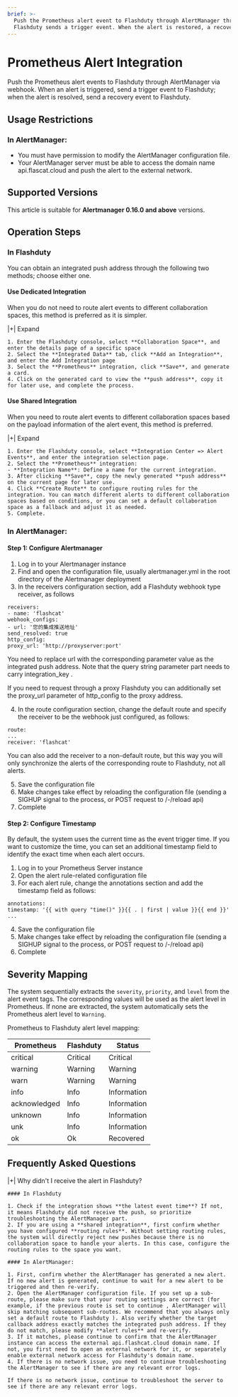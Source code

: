 ```yaml
---
brief: >-
  Push the Prometheus alert event to Flashduty through AlertManager through webhook. When alert triggers, send
  Flashduty sends a trigger event. When the alert is restored, a recovery event is sent to Flashduty.
---
```


# Prometheus Alert Integration

Push the Prometheus alert events to Flashduty through AlertManager via webhook. When an alert is triggered, send a trigger event to Flashduty; when the alert is resolved, send a recovery event to Flashduty.

## Usage Restrictions

### In AlertManager:

- You must have permission to modify the AlertManager configuration file.
- Your AlertManager server must be able to access the domain name api.flascat.cloud and push the alert to the external network.

## Supported Versions

This article is suitable for **Alertmanager 0.16.0 and above** versions.

## Operation Steps

### In Flashduty

You can obtain an integrated push address through the following two methods; choose either one.

#### Use Dedicated Integration

When you do not need to route alert events to different collaboration spaces, this method is preferred as it is simpler.

|+| Expand

    1. Enter the Flashduty console, select **Collaboration Space**, and enter the details page of a specific space
    2. Select the **Integrated Data** tab, click **Add an Integration**, and enter the Add Integration page
    3. Select the **Prometheus** integration, click **Save**, and generate a card.
    4. Click on the generated card to view the **push address**, copy it for later use, and complete the process.

#### Use Shared Integration

When you need to route alert events to different collaboration spaces based on the payload information of the alert event, this method is preferred.

|+| Expand

    1. Enter the Flashduty console, select **Integration Center => Alert Events**, and enter the integration selection page.
    2. Select the **Prometheus** integration:
    - **Integration Name**: Define a name for the current integration.
    3. After clicking **Save**, copy the newly generated **push address** on the current page for later use.
    4. Click **Create Route** to configure routing rules for the integration. You can match different alerts to different collaboration spaces based on conditions, or you can set a default collaboration space as a fallback and adjust it as needed.
    5. Complete.

### In AlertManager:

#### Step 1: Configure Alertmanager

1. Log in to your Alertmanager instance
2. Find and open the configuration file, usually alertmanager.yml in the root directory of the Alertmanager deployment
3. In the receivers configuration section, add a Flashduty webhook type receiver, as follows

```receiver config
receivers:
- name: 'flashcat'
webhook_configs:
- url: '您的集成推送地址'
send_resolved: true
http_config:
proxy_url: 'http://proxyserver:port'
```

You need to replace url with the corresponding parameter value as the integrated push address. Note that the query string parameter part needs to carry integration_key .

If you need to request through a proxy Flashduty you can additionally set the proxy_url parameter of http_config to the proxy address.

4. In the route configuration section, change the default route and specify the receiver to be the webhook just configured, as follows:

```route config
route:
...
receiver: 'flashcat'
```

You can also add the receiver to a non-default route, but this way you will only synchronize the alerts of the corresponding route to Flashduty, not all alerts.

5. Save the configuration file
6. Make changes take effect by reloading the configuration file (sending a SIGHUP signal to the process, or POST request to /-/reload api)
7. Complete

#### Step 2: Configure Timestamp

By default, the system uses the current time as the event trigger time. If you want to customize the time, you can set an additional timestamp field to identify the exact time when each alert occurs.

1. Log in to your Prometheus Server instance
2. Open the alert rule-related configuration file
3. For each alert rule, change the annotations section and add the timestamp field as follows:

```
annotations:
timestamp: '{{ with query "time()" }}{{ . | first | value }}{{ end }}'
...
```

4. Save the configuration file
5. Make changes take effect by reloading the configuration file (sending a SIGHUP signal to the process, or POST request to /-/reload api)
6. Complete

## Severity Mapping

The system sequentially extracts the `severity`, `priority`, and `level` from the alert event tags. The corresponding values will be used as the alert level in Prometheus. If none are extracted, the system automatically sets the Prometheus alert level to `Warning`.

Prometheus to Flashduty alert level mapping:

| Prometheus   |  Flashduty  | Status |
| ------------ | -------- | ---- |
| critical     | Critical | Critical |
| warning      | Warning  | Warning |
| warn         | Warning  | Warning |
| info         | Info     | Information |
| acknowledged | Info     | Information |
| unknown      | Info     | Information |
| unk          | Info     | Information |
| ok           | Ok       | Recovered |

## Frequently Asked Questions

|+| Why didn't I receive the alert in Flashduty?

    #### In Flashduty

    1. Check if the integration shows **the latest event time**? If not, it means Flashduty did not receive the push, so prioritize troubleshooting the AlertManager part.
    2. If you are using a **shared integration**, first confirm whether you have configured **routing rules**. Without setting routing rules, the system will directly reject new pushes because there is no collaboration space to handle your alerts. In this case, configure the routing rules to the space you want.

    #### In AlertManager:

    1. First, confirm whether the AlertManager has generated a new alert. If no new alert is generated, continue to wait for a new alert to be triggered and then re-verify.
    2. Open the AlertManager configuration file. If you set up a sub-route, please make sure that your routing settings are correct (for example, if the previous route is set to continue , AlertManager will skip matching subsequent sub-routes. We recommend that you always only set a default route to Flashduty ). Also verify whether the target callback address exactly matches the integrated push address. If they do not match, please modify **alert rules** and re-verify.
    3. If it matches, please continue to confirm that the AlertManager instance can access the external api.flashcat.cloud domain name. If not, you first need to open an external network for it, or separately enable external network access for Flashduty's domain name.
    4. If there is no network issue, you need to continue troubleshooting the AlertManager to see if there are any relevant error logs.

    If there is no network issue, continue to troubleshoot the server to see if there are any relevant error logs.